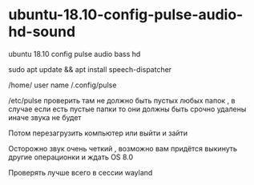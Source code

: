 # ubuntu-18.10-config-pulse-audio-hd-sound
ubuntu 18.10 config pulse audio bass hd

sudo apt update && apt install speech-dispatcher

/home/    user name   /.config/pulse

/etc/pulse проверить там не должно быть пустых любых папок , в случае если есть пустые папки то они должны быть срочно удалены иначе звука не будет

Потом перезагрузить компьютер или выйти и зайти

Осторожно звук очень четкий , возможно вам придётся выкинуть другие операционки и ждать OS 8.0

Проверять лучше всего в сессии wayland
